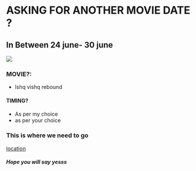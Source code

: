 <!DOCTYPE html>
<html lang="en">
<body>
  <h1>ASKING FOR ANOTHER MOVIE DATE ?</h1>
  <h2>In Between 24 june- 30 june </h2>
  
  <img src="https://i.pinimg.com/originals/57/e1/7d/57e17de4cf8bc6bed5674852d2db8dd3.jpg" />
  
  <h3>MOVIE?:</h3>
  <ul>
    <li>Ishq vishq rebound</li>
    </ul>
    <h4>TIMING?</h4>
  <ul>
    <li>As  per my  choice </li>
    <li>as per your choice </li>
  </ul>
  
  <h3>This is where we need to go</h3>
  <a href="Eternity Mall, Variety Square, Sitabuldi, Nagpur, Maharashtra 440012">location</a> </a>
<h5> Hope you will say yesss</h5>
